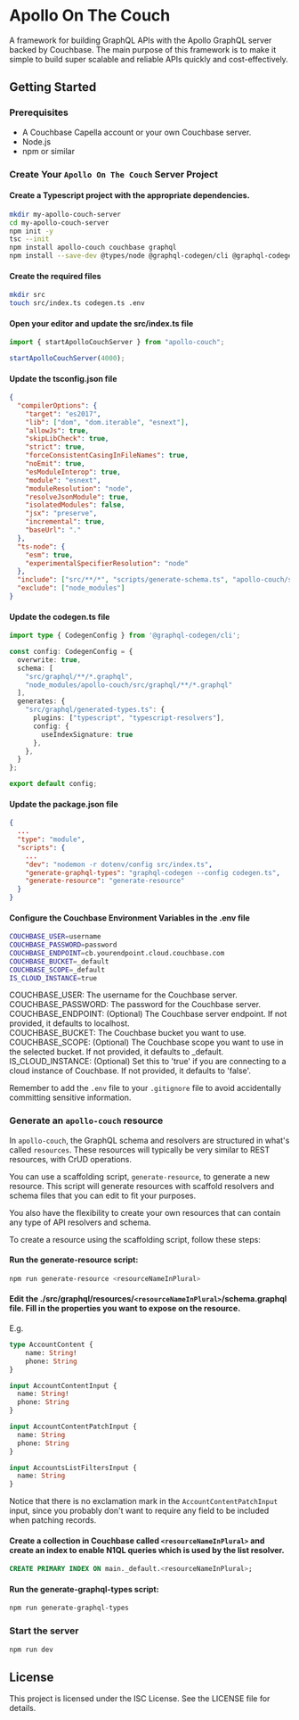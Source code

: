 # Apollo On The Couch 

A framework for building GraphQL APIs with the Apollo GraphQL server backed by Couchbase. The main purpose of this 
framework is to make it simple to build super scalable and reliable APIs quickly and cost-effectively. 

## Getting Started

### Prerequisites 
* A Couchbase Capella account or your own Couchbase server. 
* Node.js
* npm or similar

### Create Your `Apollo On The Couch` Server Project

#### Create a Typescript project with the appropriate dependencies.
```bash
mkdir my-apollo-couch-server
cd my-apollo-couch-server
npm init -y
tsc --init
npm install apollo-couch couchbase graphql
npm install --save-dev @types/node @graphql-codegen/cli @graphql-codegen/typescript-resolvers eslint nodemon
```

#### Create the required files
```bash
mkdir src
touch src/index.ts codegen.ts .env
```

#### Open your editor and update the src/index.ts file
```typescript
import { startApolloCouchServer } from "apollo-couch";

startApolloCouchServer(4000);
```

#### Update the tsconfig.json file
```json
{
  "compilerOptions": {
    "target": "es2017",
    "lib": ["dom", "dom.iterable", "esnext"],
    "allowJs": true,
    "skipLibCheck": true,
    "strict": true,
    "forceConsistentCasingInFileNames": true,
    "noEmit": true,
    "esModuleInterop": true,
    "module": "esnext",
    "moduleResolution": "node",
    "resolveJsonModule": true,
    "isolatedModules": false,
    "jsx": "preserve",
    "incremental": true,
    "baseUrl": "."
  },
  "ts-node": {
    "esm": true,
    "experimentalSpecifierResolution": "node"
  },
  "include": ["src/**/*", "scripts/generate-schema.ts", "apollo-couch/src/data", "apollo-couch/src/graphql/lib", "apollo-couch/src/couchbase"],
  "exclude": ["node_modules"]
}
```


#### Update the codegen.ts file
```typescript
import type { CodegenConfig } from '@graphql-codegen/cli';

const config: CodegenConfig = {
  overwrite: true,
  schema: [
    "src/graphql/**/*.graphql", 
    "node_modules/apollo-couch/src/graphql/**/*.graphql"
  ],
  generates: {
    "src/graphql/generated-types.ts": {
      plugins: ["typescript", "typescript-resolvers"],
      config: {
        useIndexSignature: true
      },
    }, 
  }
};

export default config;
```

#### Update the package.json file
```json
{  
  ...
  "type": "module",
  "scripts": {
    ...
    "dev": "nodemon -r dotenv/config src/index.ts",
    "generate-graphql-types": "graphql-codegen --config codegen.ts",
    "generate-resource": "generate-resource"
  }
}
````

#### Configure the Couchbase Environment Variables in the .env file

```bash
COUCHBASE_USER=username
COUCHBASE_PASSWORD=password
COUCHBASE_ENDPOINT=cb.yourendpoint.cloud.couchbase.com
COUCHBASE_BUCKET=_default
COUCHBASE_SCOPE=_default
IS_CLOUD_INSTANCE=true
```

COUCHBASE_USER: The username for the Couchbase server.  
COUCHBASE_PASSWORD: The password for the Couchbase server.  
COUCHBASE_ENDPOINT: (Optional) The Couchbase server endpoint. If not provided, it defaults to localhost.  
COUCHBASE_BUCKET: The Couchbase bucket you want to use.  
COUCHBASE_SCOPE: (Optional) The Couchbase scope you want to use in the selected bucket. If not provided, it defaults to _default.  
IS_CLOUD_INSTANCE: (Optional) Set this to 'true' if you are connecting to a cloud instance of Couchbase. If not provided, it defaults to 'false'.  

Remember to add the `.env` file to your `.gitignore` file to avoid accidentally committing sensitive information.

### Generate an ```apollo-couch``` resource 
In `apollo-couch`, the GraphQL schema and resolvers are structured in what's called `resources`. These resources will typically be very similar to REST resources, with CrUD operations.  

You can use a scaffolding script, `generate-resource`, to generate a new resource. This script will generate resources with scaffold resolvers and schema files that you can edit to fit your purposes.  

You also have the flexibility to create your own resources that can contain any type of API resolvers and schema. 

To create a resource using the scaffolding script, follow these steps:

#### Run the generate-resource script:
```bash
npm run generate-resource <resourceNameInPlural>
```

#### Edit the ./src/graphql/resources/`<resourceNameInPlural>`/schema.graphql file. Fill in the properties you want to expose on the resource.

E.g.
```graphql
type AccountContent {
    name: String!
    phone: String
}

input AccountContentInput {
  name: String!
  phone: String
}

input AccountContentPatchInput {
  name: String
  phone: String
}

input AccountsListFiltersInput {
  name: String
}
```
Notice that there is no exclamation mark in the `AccountContentPatchInput` input, since you probably don't want to require any field to be included when patching records. 

#### Create a collection in Couchbase called `<resourceNameInPlural>` and create an index to enable N1QL queries which is used by the list resolver. 

```sql
CREATE PRIMARY INDEX ON main._default.<resourceNameInPlural>;
```

#### Run the generate-graphql-types script:
```bash
npm run generate-graphql-types
```

### Start the server
```bash
npm run dev
```

## License
This project is licensed under the ISC License. See the LICENSE file for details.